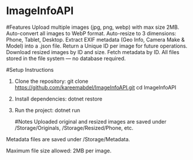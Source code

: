 # ImageInfoAPI
#Features
Upload multiple images (jpg, png, webp) with max size 2MB.
Auto-convert all images to WebP format.
Auto-resize to 3 dimensions: Phone, Tablet, Desktop.
Extract EXIF metadata (Geo Info, Camera Make & Model) into a .json file.
Return a Unique ID per image for future operations.
Download resized images by ID and size.
Fetch metadata by ID.
All files stored in the file system — no database required.



#Setup Instructions
1. Clone the repository:
 git clone  https://github.com/kareemabdel/ImageInfoAPI.git
 cd ImageInfoAPI
2. Install dependencies:
   dotnet restore
3. Run the project:
   dotnet run

   #Notes
Uploaded original and resized images are saved under /Storage/Originals, /Storage/Resized/Phone, etc.

Metadata files are saved under /Storage/Metadata.

Maximum file size allowed: 2MB per image.
